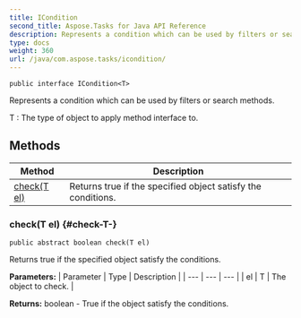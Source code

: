 ```yaml
---
title: ICondition
second_title: Aspose.Tasks for Java API Reference
description: Represents a condition which can be used by filters or search methods.
type: docs
weight: 360
url: /java/com.aspose.tasks/icondition/
---
```

```
public interface ICondition<T>
```

Represents a condition which can be used by filters or search methods.

 T : The type of object to apply method interface to.
## Methods

| Method | Description |
| --- | --- |
| [check(T el)](#check-T-) | Returns true if the specified object satisfy the conditions. |
### check(T el) {#check-T-}
```
public abstract boolean check(T el)
```


Returns true if the specified object satisfy the conditions.

**Parameters:**
| Parameter | Type | Description |
| --- | --- | --- |
| el | T | The object to check. |

**Returns:**
boolean - True if the object satisfy the conditions.
